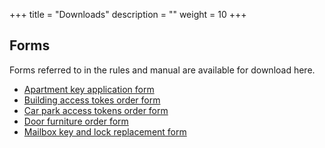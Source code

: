 +++
title = "Downloads"
description = ""
weight = 10
+++

## Forms

Forms referred to in the rules and manual are available for download here.

* [Apartment key application form](https://grandcentral.org.au/forms/D61-r7_2020-06-02_Apartment_key_application_form.pdf)
* [Building access tokes order form](https://grandcentral.org.au/forms/D62-r7_2020-04-03_Bldg_access_tokens_order_form.pdf)
* [Car park access tokens order form](https://grandcentral.org.au/forms/D63-r7_2020-04-03_Car_park_access_tokens_order_form.pdf)
* [Door furniture order form](https://grandcentral.org.au/forms/D95-r3_2020-06-05_Door_furniture_order_form.pdf)
* [Mailbox key and lock replacement form](https://grandcentral.org.au/forms/D130-r1_2020-05-29_Mailbox_key_and_lock_replacement_form.pdf)

